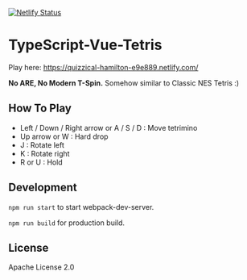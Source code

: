 [![Netlify Status](https://api.netlify.com/api/v1/badges/7cc58674-272c-4d8d-aed9-c2a0e12e9400/deploy-status)](https://app.netlify.com/sites/quizzical-hamilton-e9e889/deploys)

# TypeScript-Vue-Tetris

Play here: https://quizzical-hamilton-e9e889.netlify.com/

**No ARE, No Modern T-Spin.** Somehow similar to Classic NES Tetris :)

## How To Play

  - Left / Down / Right arrow or A / S / D : Move tetrimino
  - Up arrow or W : Hard drop
  - J : Rotate left
  - K : Rotate right
  - R or U : Hold

## Development

`npm run start` to start webpack-dev-server.

`npm run build` for production build.

## License

Apache License 2.0